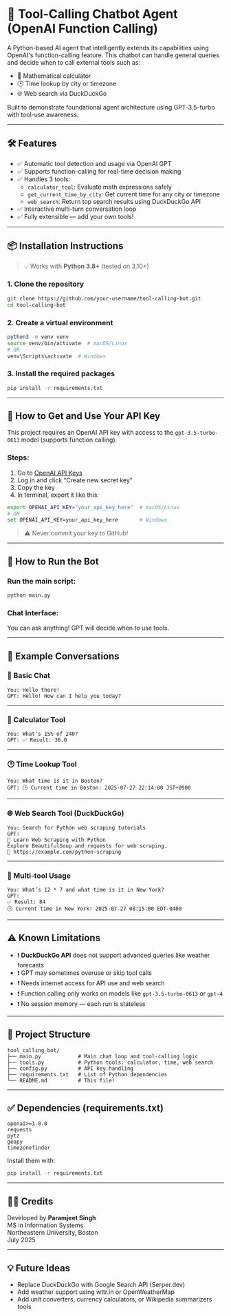 # 🤖 Tool-Calling Chatbot Agent (OpenAI Function Calling)

A Python-based AI agent that intelligently extends its capabilities using OpenAI's function-calling feature. This chatbot can handle general queries and decide when to call external tools such as:

- 🧮 Mathematical calculator
- 🕒 Time lookup by city or timezone
- 🌐 Web search via DuckDuckGo

Built to demonstrate foundational agent architecture using GPT-3.5-turbo with tool-use awareness.

---

## 🛠️ Features

- ✅ Automatic tool detection and usage via OpenAI GPT
- ✅ Supports function-calling for real-time decision making
- ✅ Handles 3 tools:
  - `calculator_tool`: Evaluate math expressions safely
  - `get_current_time_by_city`: Get current time for any city or timezone
  - `web_search`: Return top search results using DuckDuckGo API
- ✅ Interactive multi-turn conversation loop
- ✅ Fully extensible — add your own tools!

---

## 📦 Installation Instructions

> 💡 Works with **Python 3.8+** (tested on 3.10+)

### 1. Clone the repository

```bash
git clone https://github.com/your-username/tool-calling-bot.git
cd tool-calling-bot
```

### 2. Create a virtual environment

```bash
python3 -m venv venv
source venv/bin/activate  # macOS/Linux
# OR
venv\Scripts\activate  # Windows
```

### 3. Install the required packages

```bash
pip install -r requirements.txt
```

---

## 🔐 How to Get and Use Your API Key

This project requires an OpenAI API key with access to the `gpt-3.5-turbo-0613` model (supports function calling).

### Steps:
1. Go to [OpenAI API Keys](https://platform.openai.com/account/api-keys)
2. Log in and click “Create new secret key”
3. Copy the key
4. In terminal, export it like this:

```bash
export OPENAI_API_KEY="your_api_key_here"  # macOS/Linux
# OR
set OPENAI_API_KEY=your_api_key_here       # Windows
```

> ⚠️ Never commit your key to GitHub!

---

## 🚀 How to Run the Bot

### Run the main script:

```bash
python main.py
```

### Chat Interface:

You can ask anything! GPT will decide when to use tools.

---

## 💬 Example Conversations

### 📌 Basic Chat
```
You: Hello there!
GPT: Hello! How can I help you today?
```

---

### 🧮 Calculator Tool
```
You: What's 15% of 240?
GPT: ✅ Result: 36.0
```

---

### 🕒 Time Lookup Tool
```
You: What time is it in Boston?
GPT: 🕒 Current time in Boston: 2025-07-27 22:14:00 JST+0900
```

---

### 🌐 Web Search Tool (DuckDuckGo)
```
You: Search for Python web scraping tutorials
GPT: 
🔹 Learn Web Scraping with Python
Explore BeautifulSoup and requests for web scraping.
🔗 https://example.com/python-scraping
```

---

### 🔁 Multi-tool Usage
```
You: What’s 12 * 7 and what time is it in New York?
GPT:
✅ Result: 84
🕒 Current time in New York: 2025-07-27 08:15:00 EDT-0400
```

---

## ⚠️ Known Limitations

- ❗ **DuckDuckGo API** does not support advanced queries like weather forecasts
- ❗ GPT may sometimes overuse or skip tool calls
- ❗ Needs internet access for API use and web search
- ❗ Function calling only works on models like `gpt-3.5-turbo-0613` or `gpt-4`
- ❗ No session memory — each run is stateless

---

## 🧱 Project Structure

```
tool_calling_bot/
├── main.py            # Main chat loop and tool-calling logic
├── tools.py           # Python tools: calculator, time, web search
├── config.py          # API key handling
├── requirements.txt   # List of Python dependencies
└── README.md          # This file!
```

---

## ✅ Dependencies (requirements.txt)

```
openai>=1.0.0
requests
pytz
geopy
timezonefinder
```

Install them with:

```bash
pip install -r requirements.txt
```

---

## 👨‍🎓 Credits

Developed by **Paramjeet Singh**  
MS in Information Systems  
Northeastern University, Boston  
July 2025

---

## 💡 Future Ideas

- Replace DuckDuckGo with Google Search API (Serper.dev)
- Add weather support using wttr.in or OpenWeatherMap
- Add unit converters, currency calculators, or Wikipedia summarizers tools 
